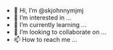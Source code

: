 - 👋 Hi, I’m @skjohnnymjmj
- 👀 I’m interested in ...
- 🌱 I’m currently learning ...
- 💞️ I’m looking to collaborate on ...
- 📫 How to reach me ...

<!---
skjohnnymjmj/skjohnnymjmj is a ✨ special ✨ repository because its `README.md` (this file) appears on your GitHub profile.
You can click the Preview link to take a look at your changes.
--->
